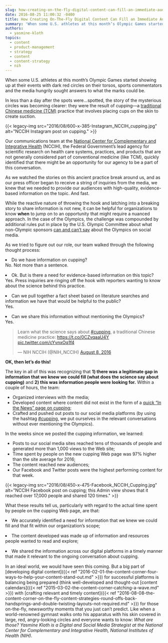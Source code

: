 ```yaml
---
slug: how-creating-on-the-fly-digital-content-can-fill-an-immediate-audience-need
date: 2016-08-25 11:00:32 -0400
title: How Creating On-The-Fly Digital Content Can Fill an Immediate Audience Need
summary: 'When some U.S. athletes at this month’s Olympic Games started showing up at their events with dark red circles on their torsos, sports commentators and the media hungrily sought answers to what the marks could be. In less than a day after the spots were&hellip;spotted, the story of the mysterious circles was becoming clearer: they'
authors:
  - yasmine-kloth
topics:
  - content
  - product-management
  - strategy
  - content
  - content-strategy
  - nih
---
```


When some U.S. athletes at this month’s Olympic Games started showing up at their events with dark red circles on their torsos, sports commentators and the media hungrily sought answers to what the marks could be.

In less than a day after the spots were…spotted, the story of the mysterious circles was becoming clearer: they were the result of cupping—a [traditional Chinese medicine (TCM)](https://nccih.nih.gov/health/chinesemed) practice that involves placing cups on the skin to create suction.

{{< legacy-img src="2016/08/600-x-385-Instagram\_NCCIH\_cupping.jpg" alt="NCCIH Instagram post on cupping." >}}

Our communications team at the [National Center for Complementary and Integrative Health](https://nccih.nih.gov/) (NCCIH), the Federal Government’s lead agency for scientific research on health care systems, practices, and products that are not generally considered part of conventional medicine (like TCM), quickly identified that there might be an opportunity for our agency to be a part of this conversation.

As we watched the stories on this ancient practice break around us, and as our press officer began to receive a string of inquiries from the media, we knew that we needed to provide our audiences with high-quality, evidence-based information on the topic. And fast.

While the reactive nature of throwing the hook and latching into a breaking story to share information is not new, it can be helpful for organizations to know **when** to jump on to an opportunity that might require a nuanced approach. In the case of the Olympics, the challenge was compounded by additional rules put in place by the U.S. Olympic Committee about what non-Olympic sponsors [can and can’t say](http://www.adweek.com/news/advertising-branding/here-are-many-many-ways-your-business-can-get-trouble-tweeting-olympics-172699) about the Olympics on social media.

As we tried to figure out our role, our team walked through the following thought process:

<li style="margin-bottom: 15px">
  Do we have information on cupping?<br /> No. Not more than a sentence.
</li>
<li style="margin-bottom: 15px">
  Ok. But is there a need for evidence-based information on this topic?<br /> Yes. Press inquiries are ringing off the hook with reporters wanting to know about the science behind this practice.
</li>
<li style="margin-bottom: 15px">
  Can we pull together a fact sheet based on literature searches and information we have that would be helpful to the public?<br /> Yes.
</li>
<li style="margin-bottom: 15px">
  Can we share this information without mentioning the Olympics?<br /> Yes.
</li>

<blockquote class="twitter-tweet" data-width="500">
  <p lang="en">
    Learn what the science says about <a href="https://twitter.com/hashtag/cupping?src=hash">#cupping</a>, a traditional Chinese medicine practice: <a href="https://t.co/0CZvqaaU4Y">https://t.co/0CZvqaaU4Y</a> <a href="https://t.co/cYvnxOq1f4">pic.twitter.com/cYvnxOq1f4</a>
  </p>
  
  <p>
    &mdash; NIH NCCIH (@NIH_NCCIH) <a href="https://twitter.com/NIH_NCCIH/status/762739039799808000">August 8, 2016</a>
  </p>
</blockquote>



**OK, then let’s do this!**

The key in all of this was recognizing that **1) there was** **a legitimate gap in information that we knew we could fill (what does the science say about cupping)** and **2) this was information people were looking for.** Within a couple of hours, the team:

  * Organized interviews with the media;
  * Developed content where content did not exist in the form of a [quick &#8220;In the News&#8221; page on cupping](https://nccih.nih.gov/news/cupping);
  * Crafted and pushed out posts to our social media platforms (by using the hashtag [#cupping](https://twitter.com/search?q=%23cupping&src=typd), we put ourselves in the relevant conversations without ever mentioning the Olympics).

In the weeks since we posted the cupping information, we learned:

  * Posts to our social media sites reached tens of thousands of people and generated more than 1,000 views to the Web site;
  * Time spent by people on the new cupping Web page was 97% higher than the site average for 2016;
  * The content reached new audiences;
  * Our Facebook and Twitter posts were the highest performing content for that week.

{{< legacy-img src="2016/08/450-x-475-Facebook\_NCCIH\_Cupping.jpg" alt="NCCIH Facebook post on cupping; this Admin view shows that it reached over 17,000 people and shared 120 times." >}}

What these results tell us, particularly with regard to the actual time spent by people on the cupping Web page, are that:

<li style="margin-bottom: 15px">
  We accurately identified a need for information that we knew we could fill and that fit within our organization’s scope;
</li>
<li style="margin-bottom: 15px">
  The content developed was made up of information and resources people wanted to read and explore;
</li>
<li style="margin-bottom: 15px">
  We shared the information across our digital platforms in a timely manner that made it relevant to the ongoing conversation about cupping.
</li>

In an ideal world, we would have seen this coming. But a big part of [developing digital content]({{< ref "2016-02-01-the-content-corner-four-ways-to-help-your-content-stand-out.md" >}}) for successful platforms is balancing being prepared (think well-developed and thought-out [content calendars]({{< ref "2015-03-02-the-content-corner-catching-a-wave.md" >}}) with [crafting relevant and timely content]({{< ref "2016-08-08-the-content-corner-on-the-fly-content-strategies-round-offs-back-handsprings-and-double-twisting-layouts-not-required.md" >}}) for those on-the-fly, newsworthy moments that you just can’t predict. Like when a world-renowned gymnast walks onto his apparatus with his skin covered in large, red, angry-looking circles and everyone wants to know: _What are those?_
_Yasmine Kloth is a Digital and Social Media Strategist at the National Center for Complementary and Integrative Health, National Institutes of Health (NIH)._